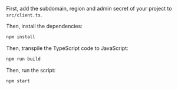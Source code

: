 First, add the subdomain, region and admin secret of your project to `src/client.ts`.

Then, install the dependencies:

```bash
npm install
```

Then, transpile the TypeScript code to JavaScript:

```bash
npm run build
```

Then, run the script:

```bash
npm start
```
